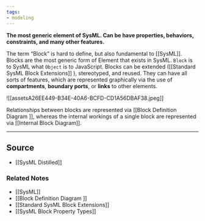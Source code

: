```yaml
---
tags:
- modeling
---
```

**The most generic element of SysML. Can be have properties, behaviors, constraints, and many other features.**

The term “Block” is hard to define, but also fundamental to [[SysML]]. Blocks are the most generic form of Element that exists in SysML. `Block` is to SysML what `Object` is to JavaScript. Blocks can be extended ([[Standard SysML Block Extensions]] ), stereotyped, and reused. They can have all sorts of features, which are represented graphically via the use of **compartments**, **boundary ports**, or **links** to other elements.

![[assetsA26EE449-B34E-40A6-BCFD-CD1A56DBAF38.jpeg]]

Relationships between blocks are represented via [[Block Definition Diagram ]], whereas the internal workings of a single block are represented via [[Internal Block Diagram]]. 

---

## Source
- [[SysML Distilled]]

### Related Notes
- [[SysML]] 
- [[Block Definition Diagram ]] 
- [[Standard SysML Block Extensions]] 
- [[SysML Block Property Types]]
